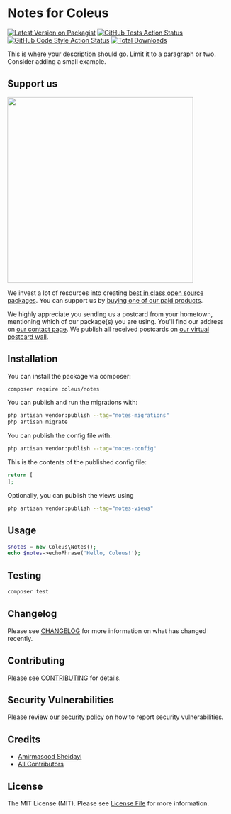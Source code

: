 # Notes for Coleus

[![Latest Version on Packagist](https://img.shields.io/packagist/v/coleus/notes.svg?style=flat-square)](https://packagist.org/packages/coleus/notes)
[![GitHub Tests Action Status](https://img.shields.io/github/actions/workflow/status/coleus/notes/run-tests.yml?branch=main&label=tests&style=flat-square)](https://github.com/coleus/notes/actions?query=workflow%3Arun-tests+branch%3Amain)
[![GitHub Code Style Action Status](https://img.shields.io/github/actions/workflow/status/coleus/notes/fix-php-code-style-issues.yml?branch=main&label=code%20style&style=flat-square)](https://github.com/coleus/notes/actions?query=workflow%3A"Fix+PHP+code+style+issues"+branch%3Amain)
[![Total Downloads](https://img.shields.io/packagist/dt/coleus/notes.svg?style=flat-square)](https://packagist.org/packages/coleus/notes)

This is where your description should go. Limit it to a paragraph or two. Consider adding a small example.

## Support us

[<img src="https://github-ads.s3.eu-central-1.amazonaws.com/notes.jpg?t=1" width="419px" />](https://spatie.be/github-ad-click/notes)

We invest a lot of resources into creating [best in class open source packages](https://spatie.be/open-source). You can support us by [buying one of our paid products](https://spatie.be/open-source/support-us).

We highly appreciate you sending us a postcard from your hometown, mentioning which of our package(s) you are using. You'll find our address on [our contact page](https://spatie.be/about-us). We publish all received postcards on [our virtual postcard wall](https://spatie.be/open-source/postcards).

## Installation

You can install the package via composer:

```bash
composer require coleus/notes
```

You can publish and run the migrations with:

```bash
php artisan vendor:publish --tag="notes-migrations"
php artisan migrate
```

You can publish the config file with:

```bash
php artisan vendor:publish --tag="notes-config"
```

This is the contents of the published config file:

```php
return [
];
```

Optionally, you can publish the views using

```bash
php artisan vendor:publish --tag="notes-views"
```

## Usage

```php
$notes = new Coleus\Notes();
echo $notes->echoPhrase('Hello, Coleus!');
```

## Testing

```bash
composer test
```

## Changelog

Please see [CHANGELOG](CHANGELOG.md) for more information on what has changed recently.

## Contributing

Please see [CONTRIBUTING](CONTRIBUTING.md) for details.

## Security Vulnerabilities

Please review [our security policy](../../security/policy) on how to report security vulnerabilities.

## Credits

- [Amirmasood Sheidayi](https://github.com/amirmasoud)
- [All Contributors](../../contributors)

## License

The MIT License (MIT). Please see [License File](LICENSE.md) for more information.
